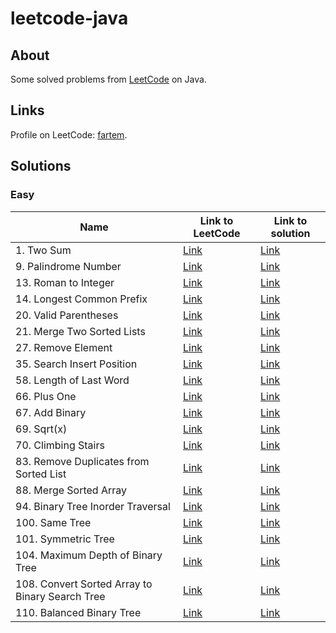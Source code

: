 # leetcode-java

## About

Some solved problems from [LeetCode](https://leetcode.com) on Java.

## Links

Profile on LeetCode: [fartem](https://leetcode.com/fartem/).

## Solutions

### Easy

| Name                                            | Link to LeetCode                                                                  | Link to solution                                                   |
|-------------------------------------------------|-----------------------------------------------------------------------------------|--------------------------------------------------------------------|
| 1. Two Sum                                      | [Link](https://leetcode.com/problems/two-sum/)                                    | [Link](./lib/easy/two_sum.dart)                                    |
| 9. Palindrome Number                            | [Link](https://leetcode.com/problems/palindrome-number/)                          | [Link](./lib/easy/palindrome_number.dart)                          |
| 13. Roman to Integer                            | [Link](https://leetcode.com/problems/roman-to-integer/)                           | [Link](./lib/easy/roman_to_integer.dart)                           |
| 14. Longest Common Prefix                       | [Link](https://leetcode.com/problems/longest-common-prefix/)                      | [Link](./lib/easy/longest_common_prefix.dart)                      |
| 20. Valid Parentheses                           | [Link](https://leetcode.com/problems/valid-parentheses/)                          | [Link](./lib/easy/valid_parentheses.dart)                          |
| 21. Merge Two Sorted Lists                      | [Link](https://leetcode.com/problems/merge-two-sorted-lists/)                     | [Link](./lib/easy/merge_two_sorted_lists.dart)                     |
| 27. Remove Element                              | [Link](https://leetcode.com/problems/remove-element/)                             | [Link](./lib/easy/remove_element.dart)                             |
| 35. Search Insert Position                      | [Link](https://leetcode.com/problems/search-insert-position/)                     | [Link](./lib/easy/search_insert_position.dart)                     |
| 58. Length of Last Word                         | [Link](https://leetcode.com/problems/length-of-last-word/)                        | [Link](./lib/easy/length_of_last_word.dart)                        |
| 66. Plus One                                    | [Link](https://leetcode.com/problems/plus-one/)                                   | [Link](./lib/easy/plus_one.dart)                                   |
| 67. Add Binary                                  | [Link](https://leetcode.com/problems/add-binary/)                                 | [Link](./lib/easy/add_binary.dart)                                 |
| 69. Sqrt(x)                                     | [Link](https://leetcode.com/problems/sqrtx/)                                      | [Link](./lib/easy/sqrt_x.dart)                                     |
| 70. Climbing Stairs                             | [Link](https://leetcode.com/problems/climbing-stairs/)                            | [Link](./lib/easy/climbing_stairs.dart)                            |
| 83. Remove Duplicates from Sorted List          | [Link](https://leetcode.com/problems/remove-duplicates-from-sorted-list/)         | [Link](./lib/easy/remove_duplicates_from_sorted_list.dart)         |
| 88. Merge Sorted Array                          | [Link](https://leetcode.com/problems/merge-sorted-array/)                         | [Link](./lib/easy/merge_sorted_array.dart)                         |
| 94. Binary Tree Inorder Traversal               | [Link](https://leetcode.com/problems/binary-tree-inorder-traversal/)              | [Link](./lib/easy/binary_tree_inorder_traversal.dart)              |
| 100. Same Tree                                  | [Link](https://leetcode.com/problems/same-tree/)                                  | [Link](./lib/easy/same_tree.dart)                                  |
| 101. Symmetric Tree                             | [Link](https://leetcode.com/problems/symmetric-tree/)                             | [Link](./lib/easy/symmetric_tree.dart)                             |
| 104. Maximum Depth of Binary Tree               | [Link](https://leetcode.com/problems/maximum-depth-of-binary-tree/description/)   | [Link](./lib/easy/maximum_depth_of_binary_tree.dart)               |
| 108. Convert Sorted Array to Binary Search Tree | [Link](https://leetcode.com/problems/convert-sorted-array-to-binary-search-tree/) | [Link](./lib/easy/convert_sorted_array_to_binary_search_tree.dart) |
| 110. Balanced Binary Tree                       | [Link](https://leetcode.com/problems/balanced-binary-tree/)                       | [Link](./lib/easy/balanced_binary_tree.dart)                       |
